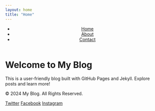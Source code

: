```yaml
---
layout: home
title: "Home"
---
```


<header>
  <nav>
    <ul>
      <li><a href="/">Home</a></li>
      <li><a href="/about.html">About</a></li>
      <li><a href="/contact.html">Contact</a></li>
    </ul>
  </nav>
</header>

<div class="container">
  <h1>Welcome to My Blog</h1>
  <p>This is a user-friendly blog built with GitHub Pages and Jekyll. Explore posts and learn more!</p>
</div>

<footer>
  <p>&copy; 2024 My Blog. All Rights Reserved.</p>
  <div class="social-media">
    <a href="https://twitter.com" target="_blank">Twitter</a>
    <a href="https://facebook.com" target="_blank">Facebook</a>
    <a href="https://instagram.com" target="_blank">Instagram</a>
  </div>
</footer>
